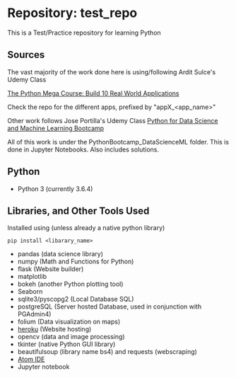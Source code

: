 # Repository: test_repo

This is a Test/Practice repository for learning Python

## Sources
The vast majority of the work done here is using/following Ardit Sulce's Udemy Class

  [The Python Mega Course: Build 10 Real World Applications](https://www.udemy.com/the-python-mega-course/learn/v4/overview)

  Check the repo for the different apps, prefixed by "appX_<app_name>"

Other work follows Jose Portilla's Udemy Class
  [Python for Data Science and Machine Learning Bootcamp](https://www.udemy.com/python-for-data-science-and-machine-learning-bootcamp/learn/v4/overview)

  All of this work is under the PythonBootcamp_DataScienceML folder. This is done in Jupyter Notebooks.  Also includes solutions.

## Python

* Python 3 (currently 3.6.4)

## Libraries, and Other Tools Used

Installed using (unless already a native python library)
```
pip install <libarary_name>
```

* pandas (data science library)
* numpy (Math and Functions for Python)
* flask (Website builder)
* matplotlib
* bokeh (another Python plotting tool)
* Seaborn
* sqlite3/pyscopg2 (Local Database SQL)
* postgreSQL (Server hosted Database, used in conjunction with PGAdmin4)
* folium (Data visualization on maps)
* [heroku](https://www.heroku.com/) (Website hosting)
* opencv (data and image processing)
* tkinter (native Python GUI library)
* beautifulsoup (library name bs4) and requests (webscraping)
* [Atom IDE](https://atom.io/)
* Jupyter notebook
